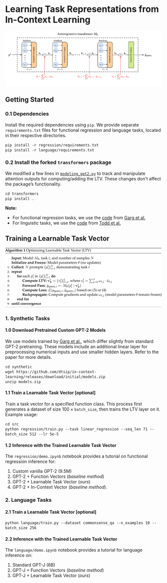 # Learning Task Representations from In-Context Learning

![Operations of LTV](figs/LTV.png "Operations of LTV")

## Getting Started

### 0.1 Dependencies
Install the required dependencies using ``pip``. We provide separate ``requirements.txt`` files for functional regression and language tasks, located in their respective directories.

```
pip install -r regression/requirements.txt
pip install -r language/requirements.txt
```

### 0.2 Install the forked ``transformers`` package 

We modified a few lines in [``modeling_gpt2.py``](https://github.com/huggingface/transformers/blob/main/src/transformers/models/gpt2/modeling_gpt2.py) to track and manipulate attention outputs for computing/adding the LTV. These changes don't affect the package’s functionality.
```
cd transformers
pip install .
```

**Note:** 
- For functional regression tasks, we use the [code](https://github.com/dtsip/in-context-learning) from [Garg et al.](https://arxiv.org/abs/2208.01066)
- For linguistic tasks, we use the [code](https://github.com/ericwtodd/function_vectors) from [Todd et al.](https://functions.baulab.info/)

## Training a Learnable Task Vector
![Operations of LTV](figs/algo.png "Operations of LTV")

### 1. Synthetic Tasks
#### 1.0 Download Pretrained Custom GPT-2 Models
We use models trained by [Garg et al.](https://arxiv.org/abs/2208.01066), which differ slightly from standard GPT-2 pretraining. These models include an additional linear layer for preprocessing numerical inputs and use smaller hidden layers. Refer to the paper for more details.

```
cd synthetic
wget https://github.com/dtsip/in-context-learning/releases/download/initial/models.zip
unzip models.zip
```

#### 1.1 Train a Learnable Task Vector [optional]
Train a task vector for a specified function class. This process first generates a dataset of size $100 \times \texttt{batch\_size}$, then trains the LTV layer on it. Example usage:
```
cd src
python regression/train.py --task linear_regression --seq_len 71 --batch_size 512 --lr 5e-5
```

#### 1.2 Inference with the Trained Learnable Task Vector
The ``regression/demo.ipynb`` notebook provides a tutorial on functional regression inference for:
1. Custom vanilla GPT-2 (9.5M)
2. GPT-2 + Function Vectors (_baseline method_)
3. GPT-2 + Learnable Task Vector (_ours_)
4. GPT-2 + In-Context Vector (_baseline method_).

### 2. Language Tasks
#### 2.1 Train a Learnable Task Vector [optional]
```
python language/train.py --dataset commonsense_qa --n_examples 10 --batch_size 256
```

#### 2.2 Inference with the Trained Learnable Task Vector
The ``language/demo.ipynb`` notebook provides a tutorial for language inference on:
1. Standard GPT-J (6B)
2. GPT-J + Function Vectors (_baseline method_)
3. GPT-J + Learnable Task Vector (_ours_)